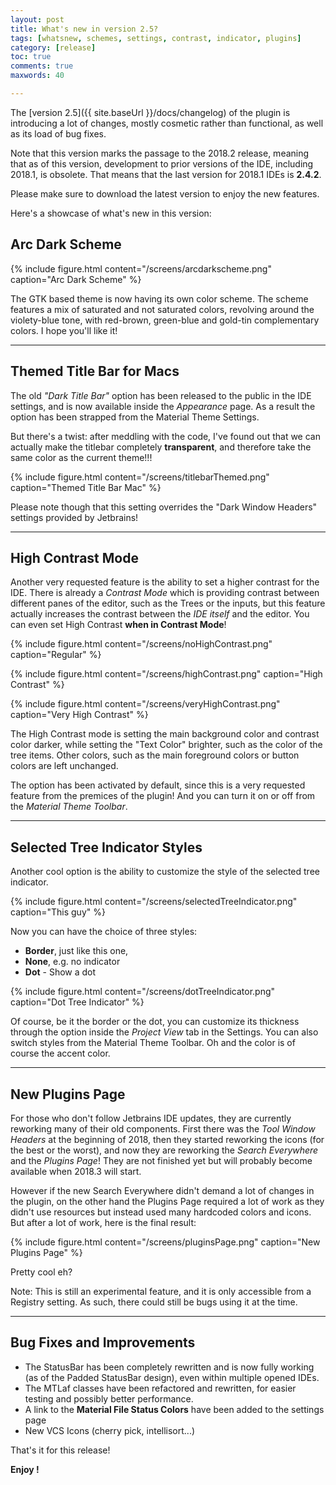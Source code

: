 ```yaml
---
layout: post
title: What's new in version 2.5?
tags: [whatsnew, schemes, settings, contrast, indicator, plugins]
category: [release]
toc: true
comments: true
maxwords: 40

---
```


The [version 2.5]({{ site.baseUrl }}/docs/changelog) of the plugin is introducing a lot of changes, mostly cosmetic rather than functional, as well as its load of bug fixes.

Note that this version marks the passage to the 2018.2 release, meaning that as of this version, development to prior versions of the IDE, including 2018.1, is obsolete. That means that the last version for 2018.1 IDEs is **2.4.2**.

Please make sure to download the latest version to enjoy the new features.

Here's a showcase of what's new in this version:

## Arc Dark Scheme

{% include figure.html content="/screens/arcdarkscheme.png" caption="Arc Dark Scheme" %}

The GTK based theme is now having its own color scheme. The scheme features a mix of saturated and not saturated colors, revolving around the violety-blue tone, with red-brown, green-blue and gold-tin complementary colors. I hope you'll like it!

---
## Themed Title Bar for Macs

The old *"Dark Title Bar"* option has been released to the public in the IDE settings, and is now available inside the _Appearance_ page. As a result the option has been strapped from the Material Theme Settings.

But there's a twist: after meddling with the code, I've found out that we can actually make the titlebar completely **transparent**, and therefore take the same color as the current theme!!!

{% include figure.html content="/screens/titlebarThemed.png" caption="Themed Title Bar Mac" %}

Please note though that this setting overrides the "Dark Window Headers" settings provided by Jetbrains!

---
## High Contrast Mode

Another very requested feature is the ability to set a higher contrast for the IDE. There is already a *Contrast Mode* which is providing contrast between different panes of the editor, such as the Trees or the inputs, but this feature actually increases the contrast between the _IDE itself_ and the editor. You can even set High Contrast **when in Contrast Mode**!

{% include figure.html content="/screens/noHighContrast.png" caption="Regular" %}

{% include figure.html content="/screens/highContrast.png" caption="High Contrast" %}

{% include figure.html content="/screens/veryHighContrast.png" caption="Very High Contrast" %}

The High Contrast mode is setting the main background color and contrast color darker, while setting the "Text Color" brighter, such as the color of the tree items. Other colors, such as the main foreground colors or button colors are left unchanged.

The option has been activated by default, since this is a very requested feature from the premices of the plugin! And you can turn it on or off from the _Material Theme Toolbar_.

---
## Selected Tree Indicator Styles

Another cool option is the ability to customize the style of the selected tree indicator.

{% include figure.html content="/screens/selectedTreeIndicator.png" caption="This guy" %}

Now you can have the choice of three styles:
- **Border**, just like this one,
- **None**, e.g. no indicator
- **Dot** - Show a dot

{% include figure.html content="/screens/dotTreeIndicator.png" caption="Dot Tree Indicator" %}

Of course, be it the border or the dot, you can customize its thickness through the option inside the _Project View_ tab in the Settings. You can also switch styles from the Material Theme Toolbar. Oh and the color is of course the accent color.

---
## New Plugins Page

For those who don't follow Jetbrains IDE updates, they are currently reworking many of their old components. First there was the _Tool Window Headers_ at the beginning of 2018, then they started reworking the icons (for the best or the worst), and now they are reworking the _Search Everywhere_ and the _Plugins Page_! They are not finished yet but will probably become available when 2018.3 will start.

However if the new Search Everywhere didn't demand a lot of changes in the plugin, on the other hand the Plugins Page required a lot of work as they didn't use resources but instead used many hardcoded colors and icons. But after a lot of work, here is the final result:

{% include figure.html content="/screens/pluginsPage.png" caption="New Plugins Page" %}

Pretty cool eh?

Note: This is still an experimental feature, and it is only accessible from a Registry setting. As such, there could still be bugs using it at the time.

---
## Bug Fixes and Improvements

- The StatusBar has been completely rewritten and is now fully working (as of the Padded StatusBar design), even within multiple opened IDEs.
- The MTLaf classes have been refactored and rewritten, for easier testing and possibly better performance.
- A link to the **Material File Status Colors** have been added to the settings page
- New VCS Icons (cherry pick, intellisort...)

That's it for this release!

**Enjoy !**
